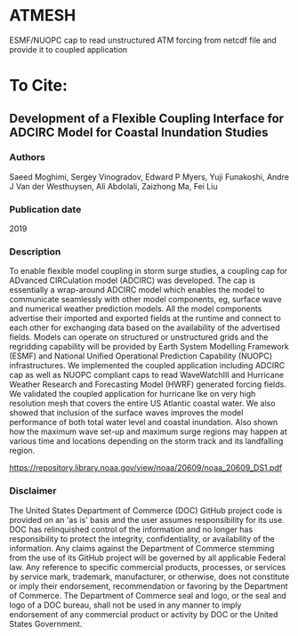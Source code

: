 # ATMESH
ESMF/NUOPC cap to read unstructured ATM forcing from netcdf file and provide it to coupled application 

# To Cite:


## Development of a Flexible Coupling Interface for ADCIRC Model for Coastal Inundation Studies

### Authors
Saeed Moghimi, Sergey Vinogradov, Edward P Myers, Yuji Funakoshi, Andre J Van der Westhuysen, Ali Abdolali, Zaizhong Ma, Fei Liu
### Publication date
2019
### Description
To enable flexible model coupling in storm surge studies, a coupling cap for ADvanced CIRCulation model (ADCIRC) was developed. The cap is essentially a wrap-around ADCIRC model which enables the model to communicate seamlessly with other model components, eg, surface wave and numerical weather prediction models. All the model components advertise their imported and exported fields at the runtime and connect to each other for exchanging data based on the availability of the advertised fields. Models can operate on structured or unstructured grids and the regridding capability will be provided by Earth System Modelling Framework (ESMF) and National Unified Operational Prediction Capability (NUOPC) infrastructures. We implemented the coupled application including ADCIRC cap as well as NUOPC compliant caps to read WaveWatchIII and Hurricane Weather Research and Forecasting Model (HWRF) generated forcing fields. We validated the coupled application for hurricane Ike on very high resolution mesh that covers the entire US Atlantic coastal water. We also showed that inclusion of the surface waves improves the model performance of both total water level and coastal inundation. Also shown how the maximum wave set-up and maximum surge regions may happen at various time and locations depending on the storm track and its landfalling region.

https://repository.library.noaa.gov/view/noaa/20609/noaa_20609_DS1.pdf


### Disclaimer 
The United States Department of Commerce (DOC) GitHub project code is provided on an 'as is' basis and the user assumes responsibility for its use. DOC has relinquished control of the information and no longer has responsibility to protect the integrity, confidentiality, or availability of the information. Any claims against the Department of Commerce stemming from the use of its GitHub project will be governed by all applicable Federal law. Any reference to specific commercial products, processes, or services by service mark, trademark, manufacturer, or otherwise, does not constitute or imply their endorsement, recommendation or favoring by the Department of Commerce. The Department of Commerce seal and logo, or the seal and logo of a DOC bureau, shall not be used in any manner to imply endorsement of any commercial product or activity by DOC or the United States Government.
